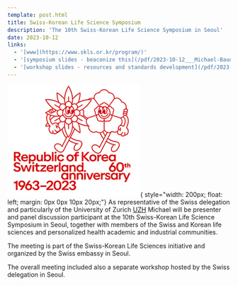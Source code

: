 ```yaml
---
template: post.html
title: Swiss-Korean Life Science Symposium
description: 'The 10th Swiss-Korean Life Science Symposium in Seoul'
date: 2023-10-12
links:
  - '[www](https://www.skls.or.kr/program/)'
  - '[symposium slides - beaconize this](/pdf/2023-10-12___Michael-Baudis__Beaconize-This__Swiss-Korean-symposium.pdf)'
  - '[workshop slides - resources and standards development](/pdf/2023-10-11___Michael-Baudis__Swiss-Korean-workshop.pdf)'
---
```


![Swiss-Korean logo image](/img/2023-seoul-swiss-korean-logo.png){ style="width: 200px; float: left; margin: 0px 0px 10px 20px;"}
As representative of the Swiss delegation and particularly of the University of Zurich
[UZH](https://uzh.ch) Michael will be presenter and panel discussion participant at the
10th Swiss-Korean Life Science Symposium in Seoul, together with members of the Swiss
and Korean life sciences and personalized health academic and industrial communities.

<!--more-->

The meeting is part of the Swiss-Korean Life Sciences initiative and organized by
the Swiss embassy in Seoul.

The overall meeting included also a separate workshop hosted by the Swiss delegation
in Seoul.


